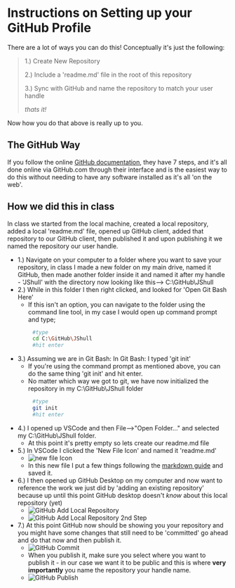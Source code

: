 # Instructions on Setting up your GitHub Profile

There are a lot of ways you can do this! Conceptually it's just the following:

> 1.) Create New Repository
>
> 2.) Include a 'readme.md' file in the root of this repository
>
> 3.) Sync with GitHub and name the repository to match your user handle
>
> *thats it!*

Now how you do that above is really up to you. 

## The GitHub Way

If you follow the online [GitHub documentation](https://docs.github.com/en/account-and-profile/setting-up-and-managing-your-github-profile/customizing-your-profile/managing-your-profile-readme), they have 7 steps, and it's all done online via GitHub.com through their interface and is the easiest way to do this without needing to have any software installed as it's all 'on the web'. 

## How we did this in class

In class we started from the local machine, created a local repository, added a local 'readme.md' file, opened up GitHub client, added that repository to our GitHub client, then published it and upon publishing it we named the repository our user handle.

- 1.) Navigate on your computer to a folder where you want to save your repository, in class I made a new folder on my main drive, named it GitHub, then made another folder inside it and named it after my handle - 'JShull' with the directory now looking like this--> C:\GitHub\JShull 
- 2.) While in this folder I then right clicked, and looked for 'Open Git Bash Here'
  - If this isn't an option, you can navigate to the folder using the command line tool, in my case I would open up command prompt and type;

```bash
        #type
        cd C:\GitHub\JShull
        #hit enter
```

- 3.) Assuming we are in Git Bash: In Git Bash: I typed 'git init'
  - If you're using the command prompt as mentioned above, you can do the same thing 'git init' and hit enter.
  - No matter which way we got to git, we have now initialized the repository in my C:\GitHub\JShull folder

```bash
        #type
        git init
        #hit enter
```

- 4.) I opened up VSCode and then File-->"Open Folder..." and selected my C:\GitHub\JShull folder.
  - At this point it's pretty empty so lets create our readme.md file
- 5.) In VSCode I clicked the 'New File Icon' and named it 'readme.md'
  - ![new file Icon](newFileVSCode.png)
  - In this new file I put a few things following the [markdown guide](https://www.markdownguide.org/) and saved it.
- 6.) I then opened up GitHub Desktop on my computer and now want to reference the work we just did by 'adding an existing repository' because up until this point GitHub desktop doesn't *know* about this local repository (yet)
  - ![GitHub Add Local Repository](githubDesktopAddLocal.png)
  - ![GitHub Add Local Repository 2nd Step](githubDesktopAddLocalStepTwo.png)
- 7.) At this point GitHub now should be showing you your repository and you might have some changes that still need to be 'committed' go ahead and do that now and then publish it.
  - ![GitHub Commit](gitHubCommit.png)
  - When you publish it, make sure you select where you want to publish it - in our case we want it to be public and this is where **very importantly** you name the repository your handle name.
  - ![GitHub Publish](gitHubPublish.png)
